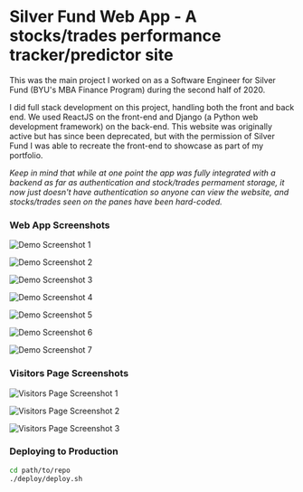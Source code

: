 # Silver Fund Web App - A stocks/trades performance tracker/predictor site

This was the main project I worked on as a Software Engineer for Silver Fund (BYU's MBA Finance Program) during the second half of 2020.

I did full stack development on this project, handling both the front and back end. We used ReactJS on the front-end and Django (a Python web development framework) on the back-end. This website was originally active but has since been deprecated, but with the permission of Silver Fund I was able to recreate the front-end to showcase as part of my portfolio.

_Keep in mind that while at one point the app was fully integrated with a backend as far as authentication and stock/trades permament storage, it now just doesn't have authentication so anyone can view the website, and stocks/trades seen on the panes have been hard-coded._

### Web App Screenshots

![Demo Screenshot 1](./archive/misc/portfolio-shots/silver-fund1.webp)

![Demo Screenshot 2](./archive/misc/portfolio-shots/silver-fund2.webp)

![Demo Screenshot 3](./archive/misc/portfolio-shots/silver-fund3.webp)

![Demo Screenshot 4](./archive/misc/portfolio-shots/silver-fund4.webp)

![Demo Screenshot 5](./archive/misc/portfolio-shots/silver-fund5.webp)

![Demo Screenshot 6](./archive/misc/portfolio-shots/silver-fund6.webp)

![Demo Screenshot 7](./archive/misc/portfolio-shots/silver-fund7.webp)

### Visitors Page Screenshots

![Visitors Page Screenshot 1](./archive/misc/portfolio-shots/silver-fund-visitor1.webp)

![Visitors Page Screenshot 2](./archive/misc/portfolio-shots/silver-fund-visitor2.webp)

![Visitors Page Screenshot 3](./archive/misc/portfolio-shots/silver-fund-visitor3.webp)

### Deploying to Production

```bash
cd path/to/repo
./deploy/deploy.sh
```
